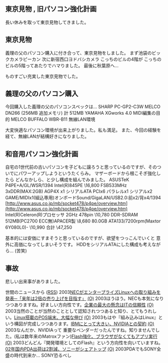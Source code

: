 ## 東京見物 , 旧パソコン強化計画

長い休みを取って東京見物してきました。






## 東京見物


義理の父のパソコン購入に付き合って、東京見物をしました。
まず池袋のビックカメラピーカン
  次に新宿西口ヨドバシカメラ
  こっちのビルの4階が こっちのビルの5階ってあたりでハマりました。
  最後に秋葉原へ…


ものすごい充実した東京見物でした。

## 義理の父のパソコン購入


今回購入した義理の父のパソコンスペックは…
SHARP PC-GP2-C3W
  MELCO DN266 (256MB 追加メモリ)
  計 512MB
  YAMAHA XGworks 4.0
  MIDI編集の目的
  MELCO BUFFALO WBR-B11
  無線LAN環境


大変快適なパソコン環境が出来上がりました。私も満足。
また、今回の経験を経て、無線LANが結構好きになりました。

## 和音用パソコン強化計画


自宅の1世代前の古いパソコンを子どもに譲ろうと思っているのですが、そのついでにパワーアップしようというたくらみ。
マザーボードから根こそぎ強化したら どんなかしら、と少し構成を組んでみました。
ASUSTeK P4PE+A/GL/WSR/1394 Intel(R)845PE \16,800
  FSB533MHz 3xDDR(MAX:2GB) AGP4X x1 シリアルATA PCIx6 パラレルx1 シリアルx2 GAME/MIDIx1(組込専用)オンボードSound/GigaLAN/USB2.0:前x2/背x4/1394
  [http://www.asus.co.jp/mb/socket478/p4pe/overview.htm](http://www.asus.co.jp/mb/socket478/p4pe/overview.htm)
  Intel(R)Celeron(R)プロセッサ 2GHz 478pin \10,780
  DDR-SDRAM 512MB(PC2700 ECC無)APACER製 \8,680
  80.0GB ATA133/7200rpm(Maxtor 6Y080L0)- \10,990
  合計 \47,250


基本的には安価にすまそうと思っているのですが、欲望をつっこんでいくと 意外に高価になってしまいそうです。
HDDをシリアルATAにした構成も考えながら… (苦笑)

## 事故


悲しい出来事がありました。



世間のニュースから ([RSS](ig030401-news.xml)) 2003[NECがエンタープライズLinuxへの取り組みを発表─「来年は2倍の売り上げを目指す」](http://linux.ascii24.com/linux/news/today/2003/03/27/642705-000.html) [(O)](http://linux.ascii24.com/linux/news/today/2003/03/27/642705-000.html) 2003ほうほう。NECも本気になりつつありますね。好ましい方向性です。[企業の最大の懸念はITの信頼性](http://www.zdnet.co.jp/news/0303/27/nebt_02.html) [(O)](http://www.zdnet.co.jp/news/0303/27/nebt_02.html) 2003当然のことが当然のこととして認知されつつあると知り、とてもうれしい。[Linux搭載のPOS端末、大幅な伸び](http://www.zdnet.co.jp/news/0303/28/nebt_13.html) [(O)](http://www.zdnet.co.jp/news/0303/28/nebt_13.html) 2003もはや『組み込みはLinux』という構図が完成しつつあります。[IBMにとって大きい、NVIDIAとの契約](http://www.zdnet.co.jp/news/0303/27/nebt_21.html) [(O)](http://www.zdnet.co.jp/news/0303/27/nebt_21.html) 2003なんだか、NVIDIAって 重要なベンダーだったんですね。知りませんでした。(私は数年来のMatroxファン)[Flash強化、ブラウザがなくてもアプリ実行](http://www.zdnet.co.jp/news/0303/28/nebt_16.html) [(O)](http://www.zdnet.co.jp/news/0303/28/nebt_16.html) 2003どんどん『開発環境としてのFlash』という方向性を向いていますね。[02年国内PDA出荷は2割減、ソニーがシェアトップ](http://www.zdnet.co.jp/news/0303/28/njbt_03.html) [(O)](http://www.zdnet.co.jp/news/0303/28/njbt_03.html) 2003PDAでもSONY全盛の時代到来か… SONY恐るべし